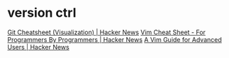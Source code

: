 # version ctrl

[Git Cheatsheet (Visualization) | Hacker News](https://news.ycombinator.com/item?id=2461700)
[Vim Cheat Sheet - For Programmers By Programmers | Hacker News](https://news.ycombinator.com/item?id=2977335)
[A Vim Guide for Advanced Users | Hacker News](https://news.ycombinator.com/item?id=26284618)
